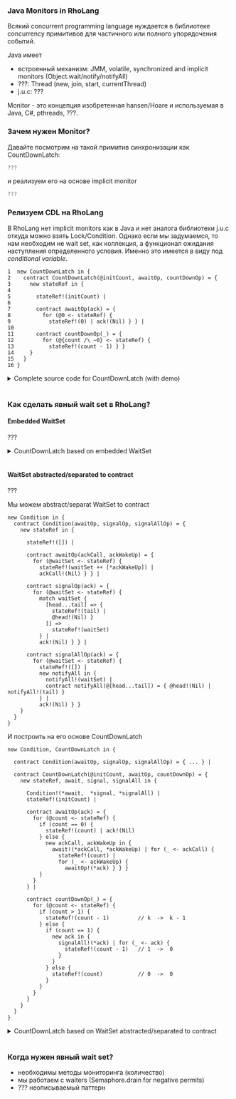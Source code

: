 ### Java Monitors in RhoLang

Всякий concurrent programming language нуждается в библиотеке concurrency примитивов для частичного или полного упорядочения событий.

Java имеет 
- встроенный механизм: JMM, volatile, synchronized and implicit monitors (Object.wait/notify/notifyAll)
- ???: Thread (new, join, start, currentThread)
- j.u.c: ???

Monitor - это концепция изобретенная hansen/Hoare и используемая в Java, C#, pthreads, ???.

### Зачем нужен Monitor?

Давайте посмотрим на такой примитив синхронизации как CountDownLatch:
```java
???
```

и реализуем его на основе implicit monitor
```java
???
```

### Релизуем CDL на RhoLang
В RhoLang нет implicit monitors как в Java и нет аналога библиотеки j.u.c откуда можно взять Lock/Condition. Однако если мы задумаемся, то нам необходим не wait set, как коллекция, а функционал ожидания наступления определенного условия. Именно это имеется в виду под *conditional variable*.

```
1  new CountDownLatch in {
2    contract CountDownLatch(@initCount, awaitOp, countDownOp) = {  
3      new stateRef in {    
4    
5        stateRef!(initCount) |
6  
7        contract awaitOp(ack) = {
8          for (@0 <- stateRef) {          
9            stateRef!(0) | ack!(Nil) } } |  
10
11       contract countDownOp(_) = {
12         for (@{count /\ ~0} <- stateRef) {          
13           stateRef!(count - 1) } } 
14     }    
15   }
16 }  
```

<details><summary>Complete source code for CountDownLatch (with demo)</summary><p>
  
```
new CountDownLatch in {
  contract CountDownLatch(@initCount, awaitOp, countDownOp) = {  
    new stateRef in {    
    
      stateRef!(initCount) |
  
      contract awaitOp(ack) = {
        for (@0 <- stateRef) {          
          stateRef!(0) | 
          ack!(Nil) } } |  

      contract countDownOp(_) = {
        for (@{count /\ ~0} <- stateRef) {          
          stateRef!(count - 1) } } 
    }    
  } |
  
  new countDown, await in {
    CountDownLatch!(3, *await, *countDown) |
    
    new n in {
      n!(0) | n!(1) | n!(2) | n!(3) | n!(4) | for (@i <= n) { 
        new ack in { 
          await!(*ack) | for (_ <- ack) { stdout!([i, "I woke up!"]) } } } } |     
    
    new ack in { 
      stdoutAck!("knock-knock", *ack) | for (_ <- ack) {
        countDown!(Nil) |
        stdoutAck!("KNOCK-KNOCK", *ack) | for (_ <- ack) {
          countDown!(Nil) |
          stdoutAck!("WAKE UP !!!", *ack) | for (_ <- ack) { 
            countDown!(Nil) } } } }    
  }
}
```
```
>> "knock-knock"
>> "KNOCK-KNOCK"
>> "WAKE UP !!!"
>> [4, "I woke up!"]
>> [1, "I woke up!"]
>> [0, "I woke up!"]
>> [3, "I woke up!"]
>> [2, "I woke up!"]
```
</p></details><br/>

### Как сделать явный wait set в RhoLang?

#### Embedded WaitSet
???
<details><summary>CountDownLatch based on embedded WaitSet</summary><p>
  
```
new CountDownLatch in {
  contract CountDownLatch(@initCount, awaitOp, countDownOp) = {  
    new stateRef in {    
    
      stateRef!(initCount, []) |
  
      contract awaitOp(ack) = {
        for (@count, @waitSet <- stateRef) {          
          if (count > 0) {
            stateRef!(count, waitSet ++ [*ack])
          } else {             
            stateRef!(count, waitSet) |
            ack!(Nil) } } } |  
  
      contract countDownOp(_) = {
        for (@count, @waitSet <- stateRef) {          
          if (count > 1) {
            stateRef!(count - 1, waitSet)          
          } else {
            stateRef!(0, []) |            
            new notifyAll in {            
              notifyAll!(waitSet) |
              contract notifyAll(@[head...tail]) = { @head!(Nil) | notifyAll!(tail) }  
            } } } }                  
    }    
  }
}
```
</p></details><br/>

#### WaitSet abstracted/separated to contract
???

Мы можем abstract/separat WaitSet to contract
```
new Condition in {
  contract Condition(awaitOp, signalOp, signalAllOp) = {
    new stateRef in {
     
      stateRef!([]) |
      
      contract awaitOp(ackCall, ackWakeUp) = {
        for (@waitSet <- stateRef) {
          stateRef!(waitSet ++ [*ackWakeUp]) |
          ackCall!(Nil) } } |
    
      contract signalOp(ack) = {
        for (@waitSet <- stateRef) {
          match waitSet {
            [head...tail] => { 
              stateRef!(tail) |
              @head!(Nil) }
            [] => 
              stateRef!(waitSet)
          } |
          ack!(Nil) } } |
    
      contract signalAllOp(ack) = {
        for (@waitSet <- stateRef) {
          stateRef!([]) |
          new notifyAll in {            
            notifyAll!(waitSet) |
            contract notifyAll(@[head...tail]) = { @head!(Nil) | notifyAll!(tail) }  
          } |
          ack!(Nil) } }           
    }  
  }
}
```

И построить на его основе CountDownLatch
```
new Condition, CountDownLatch in {

  contract Condition(awaitOp, signalOp, signalAllOp) = { ... } |

  contract CountDownLatch(@initCount, awaitOp, countDownOp) = {  
    new stateRef, await, signal, signalAll in {
    
      Condition!(*await,  *signal, *signalAll) |    
      stateRef!(initCount) |
  
      contract awaitOp(ack) = {
        for (@count <- stateRef) {                    
          if (count == 0) {
            stateRef!(count) | ack!(Nil)             
          } else {
            new ackCall, ackWakeUp in {
              await!(*ackCall, *ackWakeUp) | for (_ <- ackCall) {
                stateRef!(count) | 
                for (_ <- ackWakeUp) {
                  awaitOp!(*ack) } } }                            
          }
        } 
      } |  

      contract countDownOp(_) = {
        for (@count <- stateRef) {          
          if (count > 1) {
            stateRef!(count - 1)         // k  ->  k - 1
          } else {
            if (count == 1) {    
              new ack in {              
                signalAll!(*ack) | for (_ <- ack) {
                  stateRef!(count - 1)   // 1  ->  0 
                }
              }
            } else {
              stateRef!(count)           // 0  ->  0
            }     
          }          
        } 
      } 
    }    
  } 
}
```

<details><summary>CountDownLatch based on WaitSet abstracted/separated to contract</summary><p>

```
new Condition, CountDownLatch in {

  contract Condition(awaitOp, signalOp, signalAllOp) = {
    new stateRef in {
     
      stateRef!([]) |
      
      contract awaitOp(ackCall, ackWakeUp) = {
        for (@waitSet <- stateRef) {
          stateRef!(waitSet ++ [*ackWakeUp]) |
          ackCall!(Nil) } } |
    
      contract signalOp(ack) = {
        for (@waitSet <- stateRef) {
          match waitSet {
            [head...tail] => { 
              stateRef!(tail) |
              @head!(Nil) }
            [] => 
              stateRef!(waitSet)
          } |
          ack!(Nil) } } |
    
      contract signalAllOp(ack) = {
        for (@waitSet <- stateRef) {
          stateRef!([]) |
          new notifyAll in {            
            notifyAll!(waitSet) |
            contract notifyAll(@[head...tail]) = { @head!(Nil) | notifyAll!(tail) }  
          } |
          ack!(Nil) } }           
    }  
  } |

  contract CountDownLatch(@initCount, awaitOp, countDownOp) = {  
    new stateRef, await, signal, signalAll in {
    
      Condition!(*await,  *signal, *signalAll) |    
      stateRef!(initCount) |
  
      contract awaitOp(ack) = {
        for (@count <- stateRef) {                    
          if (count == 0) {
            stateRef!(count) | ack!(Nil)             
          } else {
            new ackCall, ackWakeUp in {
              await!(*ackCall, *ackWakeUp) | for (_ <- ackCall) {
                stateRef!(count) | 
                for (_ <- ackWakeUp) {
                  awaitOp!(*ack) } } }                            
          }
        } 
      } |  

      contract countDownOp(_) = {
        for (@count <- stateRef) {          
          if (count > 1) {
            stateRef!(count - 1)         // k  ->  k - 1
          } else {
            if (count == 1) {    
              new ack in {              
                signalAll!(*ack) | for (_ <- ack) {
                  stateRef!(count - 1)   // 1  ->  0 
                }
              }
            } else {
              stateRef!(count)           // 0  ->  0
            }     
          }          
        } 
      } 

    }    
  } |
  
  new countDown, await in {
    CountDownLatch!(3, *await, *countDown) |
    
    new n in {
      n!(0) | n!(1) | n!(2) | n!(3) | n!(4) | for (@i <= n) { 
        new ack in { 
          await!(*ack) | for (_ <- ack) { stdout!([i, "I woke up!"]) } } } } | 
    
    new ack in { 
      stdoutAck!("knock-knock", *ack) | for (_ <- ack) {
        countDown!(Nil) |
        stdoutAck!("KNOCK-KNOCK", *ack) | for (_ <- ack) {
          countDown!(Nil) |
          stdoutAck!("WAKE UP !!!", *ack) | for (_ <- ack) { 
            countDown!(Nil) } } } }    
  }
}
```
</p></details><br/>

### Когда нужен явный wait set?
- необходимы методы мониторинга (количество)
- мы работаем c waiters (Semaphore.drain for negative permits)
- ??? неописываемый паттерн

